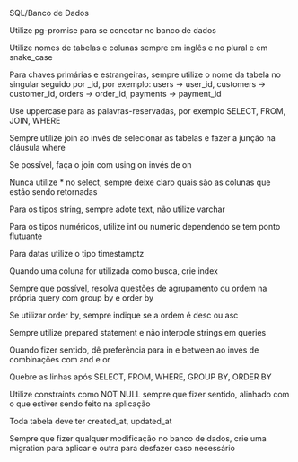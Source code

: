 
SQL/Banco de Dados

Utilize pg-promise para se conectar no banco de dados

Utilize nomes de tabelas e colunas sempre em inglês e no plural e em snake_case

Para chaves primárias e estrangeiras, sempre utilize o nome da tabela no singular seguido por _id, por exemplo: users -> user_id, customers -> customer_id, orders -> order_id, payments -> payment_id

Use uppercase para as palavras-reservadas, por exemplo SELECT, FROM, JOIN, WHERE

Sempre utilize join ao invés de selecionar as tabelas e fazer a junção na cláusula where

Se possível, faça o join com using on invés de on

Nunca utilize * no select, sempre deixe claro quais são as colunas que estão sendo retornadas

Para os tipos string, sempre adote text, não utilize varchar

Para os tipos numéricos, utilize int ou numeric dependendo se tem ponto flutuante

Para datas utilize o tipo timestamptz

Quando uma coluna for utilizada como busca, crie index

Sempre que possível, resolva questões de agrupamento ou ordem na própria query com group by e order by

Se utilizar order by, sempre indique se a ordem é desc ou asc

Sempre utilize prepared statement e não interpole strings em queries

Quando fizer sentido, dê preferência para in e between ao invés de combinações com and e or

Quebre as linhas após SELECT, FROM, WHERE, GROUP BY, ORDER BY

Utilize constraints como NOT NULL sempre que fizer sentido, alinhado com o que estiver sendo feito na aplicação

Toda tabela deve ter created_at, updated_at

Sempre que fizer qualquer modificação no banco de dados, crie uma migration para aplicar e outra para desfazer caso necessário